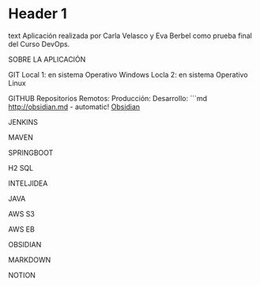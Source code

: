 
# Header 1
text
Aplicación realizada por Carla Velasco y Eva Berbel como prueba final del Curso DevOps.

SOBRE LA APLICACIÓN

GIT
	Local 1: en sistema Operativo Windows
	Locla 2: en sistema Operativo Linux

GITHUB
Repositorios Remotos:
		Producción: 
		Desarrollo:
	```md
http://obsidian.md - automatic!
[Obsidian](http://obsidian.md)

	

JENKINS




MAVEN

SPRINGBOOT

H2 SQL

INTELJIDEA

JAVA

AWS S3

AWS EB

OBSIDIAN

MARKDOWN

NOTION